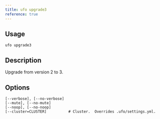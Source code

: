 ```yaml
---
title: ufo upgrade3
reference: true
---
```


## Usage

    ufo upgrade3

## Description

Upgrade from version 2 to 3.


## Options

```
[--verbose], [--no-verbose]  
[--mute], [--no-mute]        
[--noop], [--no-noop]        
[--cluster=CLUSTER]          # Cluster.  Overrides .ufo/settings.yml.
```

